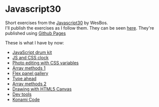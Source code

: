 # Javascript30

Short exercises from the [Javascript30](https://javascript30.com/) by WesBos.  
I'll publish the exercises as I follow them. They can be seen [here](https://joaquincasal.github.io/Javascript30/). They're published using [Github Pages](https://pages.github.com/)

These is what I have by now:

- [JavaScript drum kit](https://joaquincasal.github.io/Javascript30/01-DrumKit)
- [JS and CSS clock](https://joaquincasal.github.io/Javascript30/02-Clock)
- [Photo editing with CSS variables](https://joaquincasal.github.io/Javascript30/03-CSS_Variables)
- [Array methods 1](https://joaquincasal.github.io/Javascript30/04-Array_Cardio_1)
- [Flex panel gallery](https://joaquincasal.github.io/Javascript30/05-Flex_Panel_Gallery)
- [Type ahead](https://joaquincasal.github.io/Javascript30/06-Type_Ahead)
- [Array methods 2](https://joaquincasal.github.io/Javascript30/07-Array_Cardio_2)
- [Drawing with HTML5 Canvas](https://joaquincasal.github.io/Javascript30/08-Fun_with_HTML5_Canvas)
- [Dev tools](https://joaquincasal.github.io/Javascript30/09-Dev_Tools_Domination)
- [Konami Code](https://joaquincasal.github.io/Javascript30/12-Konami_Code)